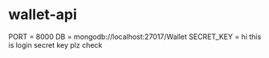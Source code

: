 # wallet-api

PORT = 8000 
DB = mongodb://localhost:27017/Wallet
SECRET_KEY = hi this is login secret key plz check
